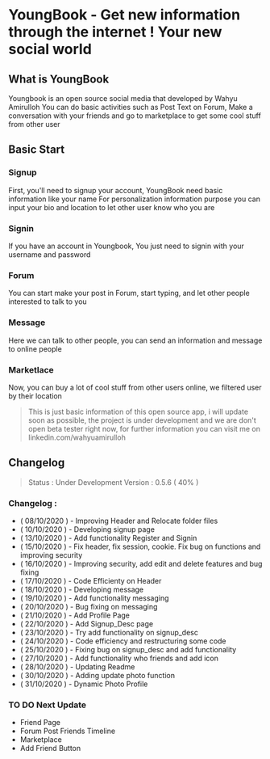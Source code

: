 # YoungBook - Get new information through the internet ! Your new social world
## What is YoungBook
Youngbook is an open source social media that developed by Wahyu Amirulloh
You can do basic activities such as Post Text on Forum, Make a conversation with your friends and go to marketplace to get some cool stuff from other user

## Basic Start
### Signup
First, you'll need to signup your account, YoungBook need basic information like your name
For personalization information purpose you can input your bio and location to let other user know who you are
### Signin
If you have an account in Youngbook, You just need to signin with your username and password
### Forum
You can start make your post in Forum, start typing, and let other people interested to talk to you
### Message
Here we can talk to other people, you can send an information and message to online people
### Marketlace
Now, you can buy a lot of cool stuff from other users online, we filtered user by their location

> This is just basic information of this open source app, i will update soon as possible, the project is under development and we are don't open beta tester right now, for further information you can visit me on linkedin.com/wahyuamirulloh 

## Changelog
> Status : Under Development
> Version : 0.5.6 ( 40% )
### Changelog :
- ( 08/10/2020 ) - Improving Header and Relocate folder files
- ( 10/10/2020 ) - Developing signup page
- ( 13/10/2020 ) - Add functionality Register and Signin
- ( 15/10/2020 ) - Fix header, fix session, cookie. Fix bug on functions and improving security
- ( 16/10/2020 ) - Improving security, add edit and delete features and bug fixing
- ( 17/10/2020 ) - Code Efficienty on Header
- ( 18/10/2020 ) - Developing message
- ( 19/10/2020 ) - Add functionality messaging
- ( 20/10/2020 ) - Bug fixing on messaging
- ( 21/10/2020 ) - Add Profile Page
- ( 22/10/2020 ) - Add Signup_Desc page
- ( 23/10/2020 ) - Try add functionality on signup_desc
- ( 24/10/2020 ) - Code efficiency and restructuring some code
- ( 25/10/2020 ) - Fixing bug on signup_desc and add functionality
- ( 27/10/2020 ) - Add functionality who friends and add icon
- ( 28/10/2020 ) - Updating Readme
- ( 30/10/2020 ) - Adding update photo function
- ( 31/10/2020 ) - Dynamic Photo Profile

### TO DO Next Update
- Friend Page
- Forum Post Friends Timeline
- Marketplace
- Add Friend Button
